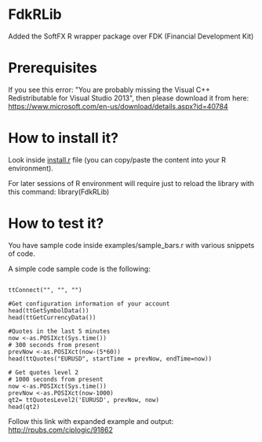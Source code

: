 # FdkRLib
Added the SoftFX R wrapper package over FDK (Financial Development Kit)

# Prerequisites
If you see this error: "You are probably missing the Visual C++ Redistributable for Visual Studio 2013", then please download it from here:
https://www.microsoft.com/en-us/download/details.aspx?id=40784

# How to install it?
Look inside [install.r](https://github.com/SoftFx/FdkRLib/blob/master/install.r)  file (you can copy/paste the content into your R environment).

For later sessions of R environment will require just to reload the library with this command:
library(FdkRLib)

# How to test it?
You have sample code inside examples/sample_bars.r with various snippets of code. 

A simple code sample code is the following:
```

ttConnect("", "", "")

#Get configuration information of your account
head(ttGetSymbolData())
head(ttGetCurrencyData())

#Quotes in the last 5 minutes
now <-as.POSIXct(Sys.time())
# 300 seconds from present
prevNow <-as.POSIXct(now-(5*60))
head(ttQuotes("EURUSD", startTime = prevNow, endTime=now))

# Get quotes level 2
# 1000 seconds from present
now <-as.POSIXct(Sys.time())
prevNow <-as.POSIXct(now-1000)
qt2= ttQuotesLevel2('EURUSD', prevNow, now)
head(qt2)
```
Follow this link with expanded example and output:
http://rpubs.com/ciplogic/91862

